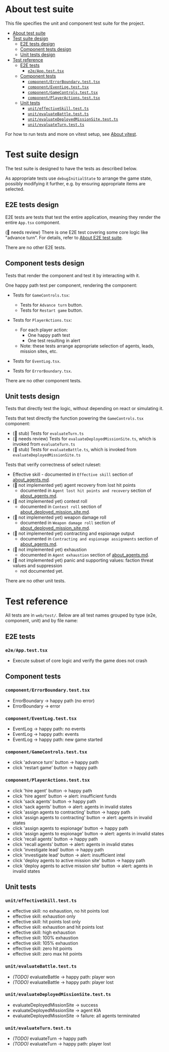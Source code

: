 # About test suite

This file specifies the unit and component test suite for the project.

- [About test suite](#about-test-suite)
- [Test suite design](#test-suite-design)
  - [E2E tests design](#e2e-tests-design)
  - [Component tests design](#component-tests-design)
  - [Unit tests design](#unit-tests-design)
- [Test reference](#test-reference)
  - [E2E tests](#e2e-tests)
    - [`e2e/App.test.tsx`](#e2eapptesttsx)
  - [Component tests](#component-tests)
    - [`component/ErrorBoundary.test.tsx`](#componenterrorboundarytesttsx)
    - [`component/EventLog.test.tsx`](#componenteventlogtesttsx)
    - [`component/GameControls.test.tsx`](#componentgamecontrolstesttsx)
    - [`component/PlayerActions.test.tsx`](#componentplayeractionstesttsx)
  - [Unit tests](#unit-tests)
    - [`unit/effectiveSkill.test.ts`](#uniteffectiveskilltestts)
    - [`unit/evaluateBattle.test.ts`](#unitevaluatebattletestts)
    - [`unit/evaluateDeployedMissionSite.test.ts`](#unitevaluatedeployedmissionsitetestts)
    - [`unit/evaluateTurn.test.ts`](#unitevaluateturntestts)

For how to run tests and more on vitest setup, see [About vitest](../setup/about_vitest.md).

# Test suite design

The test suite is designed to have the tests as described below.

As appropriate tests use `debugInitialState` to arrange the game state, possibly modifying it further,
e.g. by ensuring appropriate items are selected.

## E2E tests design

E2E tests are tests that test the entire application, meaning they render the entire `App.tsx` component.

(🚧 needs review) There is one E2E test covering some core logic like "advance turn".
For details, refer to [About E2E test suite](./about_e2e_tests.md).

There are no other E2E tests.

## Component tests design

Tests that render the component and test it by interacting with it.

One happy path test per component, rendering the component:

- Tests for `GameControls.tsx`:
  - Tests for `Advance turn` button.
  - Tests for `Restart game` button.

- Tests for `PlayerActions.tsx`:
  - For each player action:
    - One happy path test
    - One test resulting in alert
  - Note: these tests arrange appropriate selection of agents, leads, mission sites, etc.

- Tests for `EventLog.tsx`.

- Tests for `ErrorBoundary.tsx`.

There are no other component tests.

## Unit tests design

Tests that directly test the logic, without depending on react or simulating it.

Tests that test directly the function powering the `GameControls.tsx` component:
- (🚧 stub) Tests for `evaluateTurn.ts`
- (🚧 needs review) Tests for `evaluateDeployedMissionSite.ts`, which is invoked from `evaluateTurn.ts`
- (🚧 stub) Tests for `evaluateBattle.ts`, which is invoked from `evaluateDeployedMissionSite.ts`

Tests that verify correctness of select ruleset:

- Effective skill - documented in `Effective skill` section of [about_agents.md](about_agents.md).
- (🚧 not implemented yet) agent recovery from lost hit points
  - documented in `Agent lost hit points and recovery` section of [about_agents.md](about_agents.md).
- (🚧 not implemented yet) contest roll
  - documented in `Contest roll` section of [about_deployed_mission_site.md](about_deployed_mission_site.md).
- (🚧 not implemented yet) weapon damage roll
  - documented in `Weapon damage roll` section of [about_deployed_mission_site.md](about_deployed_mission_site.md).
- (🚧 not implemented yet) contracting and espionage output
  - documented in `Contracting and espionage assignments` section of [about_agents.md](about_agents.md).
- (🚧 not implemented yet) exhaustion
  - documented in `Agent exhaustion` section of [about_agents.md](about_agents.md).
- (🚧 not implemented yet) panic and supporting values: faction threat values and suppression
  - not documented yet.

There are no other unit tests.

# Test reference

All tests are in `web/test/`. Below are all test names grouped by type (e2e, component, unit) and by file name:

## E2E tests

### `e2e/App.test.tsx`

- Execute subset of core logic and verify the game does not crash

## Component tests

### `component/ErrorBoundary.test.tsx`

- ErrorBoundary -> happy path (no error)
- ErrorBoundary -> error

### `component/EventLog.test.tsx`

- EventLog -> happy path: no events
- EventLog -> happy path: events
- EventLog -> happy path: new game started

### `component/GameControls.test.tsx`

- click 'advance turn' button -> happy path
- click 'restart game' button -> happy path

### `component/PlayerActions.test.tsx`

- click 'hire agent' button -> happy path
- click 'hire agent' button -> alert: insufficient funds
- click 'sack agents' button -> happy path
- click 'sack agents' button -> alert: agents in invalid states
- click 'assign agents to contracting' button -> happy path
- click 'assign agents to contracting' button -> alert: agents in invalid states
- click 'assign agents to espionage' button -> happy path
- click 'assign agents to espionage' button -> alert: agents in invalid states
- click 'recall agents' button -> happy path
- click 'recall agents' button -> alert: agents in invalid states
- click 'investigate lead' button -> happy path
- click 'investigate lead' button -> alert: insufficient intel
- click 'deploy agents to active mission site' button -> happy path
- click 'deploy agents to active mission site' button -> alert: agents in invalid states

## Unit tests

### `unit/effectiveSkill.test.ts`

- effective skill: no exhaustion, no hit points lost
- effective skill: exhaustion only
- effective skill: hit points lost only
- effective skill: exhaustion and hit points lost
- effective skill: high exhaustion
- effective skill: 100% exhaustion
- effective skill: 105% exhaustion
- effective skill: zero hit points
- effective skill: zero max hit points

### `unit/evaluateBattle.test.ts`

- _(TODO)_ evaluateBattle -> happy path: player won
- _(TODO)_ evaluateBattle -> happy path: player lost

### `unit/evaluateDeployedMissionSite.test.ts`

- evaluateDeployedMissionSite -> success
- evaluateDeployedMissionSite -> agent KIA
- evaluateDeployedMissionSite -> failure: all agents terminated

### `unit/evaluateTurn.test.ts`

- _(TODO)_ evaluateTurn -> happy path
- _(TODO)_ evaluateTurn -> happy path: player lost
